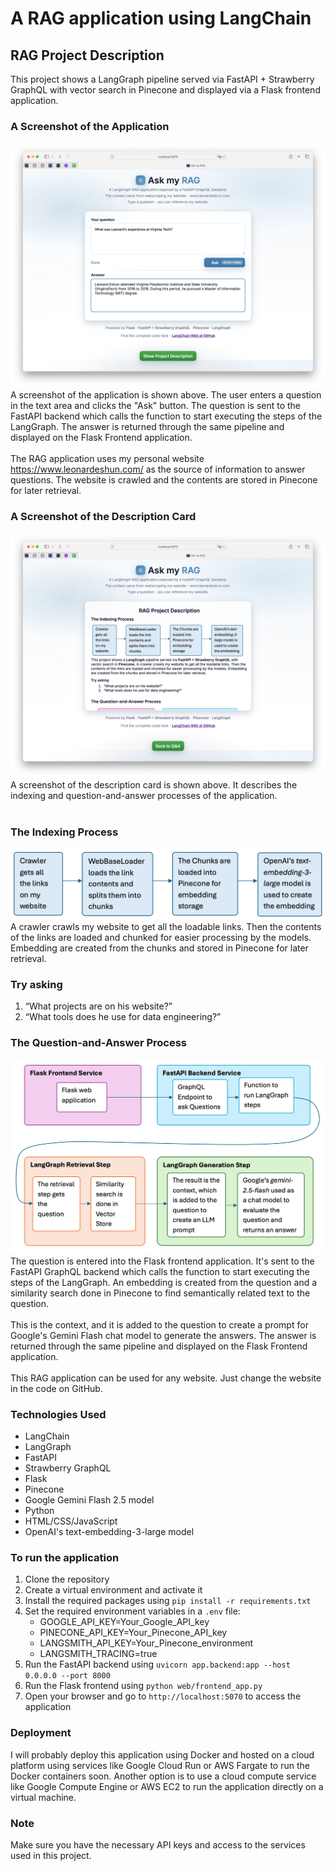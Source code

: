 # A RAG application using LangChain
## RAG Project Description
This project shows a LangGraph pipeline served via FastAPI + Strawberry GraphQL with vector search in Pinecone and displayed via a Flask frontend application.    
### A Screenshot of the Application
![A screenshot of the application](images/main_app.png)
A screenshot of the application is shown above. The user enters a question in the text area and clicks the "Ask" button. The question is sent to the FastAPI backend which calls the function to start executing the steps of the LangGraph. The answer is returned through the same pipeline and displayed on the Flask Frontend application.     
<br>
The RAG application uses my personal website https://www.leonardeshun.com/ as the source of information to answer questions. The website is crawled and the contents are stored in Pinecone for later retrieval.
<br>

### A Screenshot of the Description Card
![A screenshot of the application](images/description_card.png)
A screenshot of the description card is shown above. It describes the indexing and question-and-answer processes of the application.     
<br>

### The Indexing Process
![Abstract tech background](images/indexing.png)
A crawler crawls my website to get all the loadable links. Then the contents of the links are loaded and chunked for easier processing by the models. Embedding are created from the chunks and stored in Pinecone for later retrieval.

### Try asking
1. “What projects are on his website?”    
1. “What tools does he use for data engineering?”    

### The Question-and-Answer Process
![Abstract tech background](images/retrieval.png)
The question is entered into the Flask frontend application. It's sent to the FastAPI GraphQL backend which calls the function to start executing the steps of the LangGraph. An embedding is created from the question and a similarity search done in Pinecone to find semantically related text to the question.      
<br>
This is the context, and it is added to the question to create a prompt for Google's Gemini Flash chat model to generate the answers. The answer is returned through the same pipeline and displayed on the Flask Frontend application.     
<br>
This RAG application can be used for any website. Just change the website in the code on GitHub.

### Technologies Used
- LangChain
- LangGraph
- FastAPI
- Strawberry GraphQL
- Flask
- Pinecone
- Google Gemini Flash 2.5 model
- Python
- HTML/CSS/JavaScript
- OpenAI's text-embedding-3-large model

### To run the application
1. Clone the repository
2. Create a virtual environment and activate it
3. Install the required packages using `pip install -r requirements.txt`
4. Set the required environment variables in a `.env` file:
   - GOOGLE_API_KEY=Your_Google_API_key
   - PINECONE_API_KEY=Your_Pinecone_API_key
   - LANGSMITH_API_KEY=Your_Pinecone_environment
   - LANGSMITH_TRACING=true
5. Run the FastAPI backend using `uvicorn app.backend:app --host 0.0.0.0 --port 8000`
6. Run the Flask frontend using `python web/frontend_app.py`
7. Open your browser and go to `http://localhost:5070` to access the application

### Deployment
I will probably deploy this application using Docker and hosted on a cloud platform using services like Google Cloud Run or AWS Fargate to run the Docker containers soon. Another option is to use a cloud compute service like Google Compute Engine or AWS EC2 to run the application directly on a virtual machine.

### Note
Make sure you have the necessary API keys and access to the services used in this project.